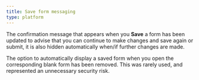 ```yaml
---
title: Save form messaging
type: platform
---
```


The confirmation message that appears when you **Save** a form has been updated to advise that you can continue to make changes and save again or submit, it is also hidden automatically when/if further changes are made.

The option to automatically display a saved form when you open the corresponding blank form has been removed. This was rarely used, and represented an unnecessary security risk.